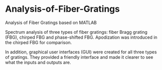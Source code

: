 # Analysis-of-Fiber-Gratings
Analysis of Fiber Gratings based on MATLAB

Spectrum analysis of three types of fiber gratings: fiber Bragg grating (FBG), chirped FBG and phase-shifted FBG. Apodization was introduced in the chirped FBG for comparison.

In addition, graphical user interfaces (GUI) were created for all three types of gratings. They provided a friendly interface and made it clearer to see what the inputs and outputs are.
